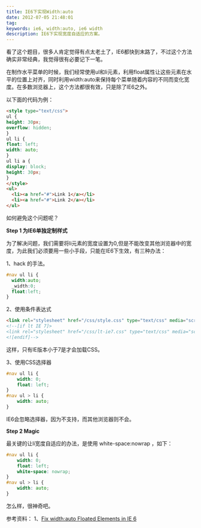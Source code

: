 ```yaml
---
title: IE6下实现Width:auto
date: 2012-07-05 21:48:01
tag: 
keywords: ie6, width:auto, ie6 width
description: IE6下实现宽度自适应的方案。
---
```


看了这个题目，很多人肯定觉得有点太老土了，IE6都快到末路了，不过这个方法确实非常经典，我觉得很有必要记下一笔。

在制作水平菜单的时候，我们经常使用ul和li元素，利用float属性让这些元素在水平的位置上对齐，同时利用width:auto来保持每个菜单随着内容的不同而变化宽度。在多数浏览器上，这个方法都很有效，只是除了IE6之外。

以下面的代码为例：
```html
<style type="text/css">
ul {
height: 30px;
overflow: hidden;
}
ul li {
float: left;
width: auto;
}
ul li a {
display: block;
height: 30px;
}
</style>
<ul>
  <li><a href="#">Link 1</a></li>
  <li><a href="#">Link 2</a></li>
</ul>
```

如何避免这个问题呢？

**Step 1 为IE6单独定制样式**

为了解决问题，我们需要将li元素的宽度设置为0,但是不能改变其他浏览器中的宽度，为此我们必须要用一些小手段，只能在IE6下生效，有三种办法：

1、hack 的手法。
```css
#nav ul li {
  width:auto;
  _width:0;
  float:left;
}
```
2、使用条件表达式
```html
<link rel="stylesheet" href="/css/style.css" type="text/css" media="screen" />
<!--[if lt IE 7]>
<link rel="stylesheet" href="/css/lt-ie7.css" type="text/css" media="screen" />
<![endif]-->
```
这样，只有IE版本小于7是才会加载CSS。

3、使用CSS选择器
```css
#nav ul li {
	width: 0;
	float: left;
}
#nav ul > li {
	width: auto;
}
```
IE6会忽略选择器，因为不支持，而其他浏览器则不会。

**Step 2 Magic**

最关键的让li宽度自适应的办法，是使用 white-space:nowrap ，如下：
```css
#nav ul li {
	width: 0;
	float: left;
	white-space: nowrap;
}
#nav ul > li {
	width: auto;
}
```
怎么样，很神奇吧。

参考资料：
1、[Fix width:auto Floated Elements in IE 6](http://chrisjean.com/2009/09/30/fix-width-auto-floated-elements-in-ie-6/)













